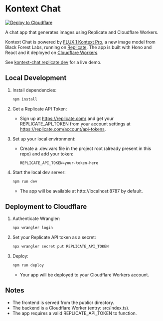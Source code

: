 # Kontext Chat

[![Deploy to Cloudflare](https://deploy.workers.cloudflare.com/button)](https://deploy.workers.cloudflare.com/?url=https://github.com/replicate/kontext-chat)

A chat app that generates images using Replicate and Cloudflare Workers.

Kontext Chat is powered by [FLUX.1 Kontext Pro](https://replicate.com/black-forest-labs/flux-kontext-pro), a new image model from Black Forest Labs, running on [Replicate](https://replicate.com/black-forest-labs/flux-kontext-pro). The app is built with Hono and React and it deployed on [Cloudflare Workers](https://workers.dev/).

See [kontext-chat.replicate.dev](https://kontext-chat.replicate.dev/) for a live demo.

## Local Development

1. Install dependencies:
   ```sh
   npm install
   ```

1. Get a Replicate API Token:
   - Sign up at https://replicate.com/ and get your REPLICATE_API_TOKEN from your account settings at https://replicate.com/account/api-tokens.

1. Set up your local environment:
   - Create a .dev.vars file in the project root (already present in this repo) and add your token:
     ```
     REPLICATE_API_TOKEN=your-token-here
     ```

1. Start the local dev server:
   ```sh
   npm run dev
   ```
   - The app will be available at http://localhost:8787 by default.

## Deployment to Cloudflare

1. Authenticate Wrangler:
   ```sh
   npx wrangler login
   ```

1. Set your Replicate API token as a secret:
   ```sh
   npx wrangler secret put REPLICATE_API_TOKEN
   ```

1. Deploy:
   ```sh
   npm run deploy
   ```
   - Your app will be deployed to your Cloudflare Workers account.

## Notes

- The frontend is served from the public/ directory.
- The backend is a Cloudflare Worker (entry: src/index.ts).
- The app requires a valid REPLICATE_API_TOKEN to function.
